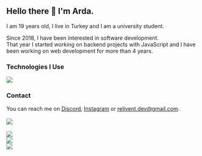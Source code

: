 ## Hello there 👋 I'm Arda.
I am 19 years old, I live in Turkey and I am a university student.

Since 2018, I have been interested in software development.
\
That year I started working on backend projects with JavaScript and I have been working on web development for more than 4 years.

### Technologies I Use
![](https://skillicons.dev/icons?i=javascript,typescript,express,next,react,html,css,sass,tailwind,cpp,python,electron,nodejs,mongo,git,vscode&perline=8)

### Contact
You can reach me on [Discord](https://discord.com/users/746066222310883339), [Instagram](https://instagram.com/reliventdev) or relivent.dev@gmail.com.
\
\
[![](https://visitor-badge.laobi.icu/badge?page_id=Relivent)](#)
\
\
![](https://github-readme-stats.vercel.app/api/top-langs/?username=relivent&layout=donut-vertical&theme=tokyonight&hide_border=true&langs_count=10&bg_color=161B22)
\
![](https://github-readme-stats.vercel.app/api?username=relivent&show_icons=true&theme=tokyonight&hide_border=true&border_radius=8&bg_color=161B22)
\
![](https://streak-stats.demolab.com?user=relivent&theme=tokyonight&hide_border=true&border_radius=8&date_format=M%20j%5B%2C%20Y%5D&mode=weekly&background=161B22)
